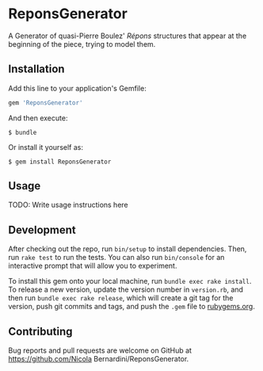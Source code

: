 # ReponsGenerator

A Generator of quasi-Pierre Boulez' *Répons* structures that appear at the
beginning of the piece, trying to model them.

## Installation

Add this line to your application's Gemfile:

```ruby
gem 'ReponsGenerator'
```

And then execute:

    $ bundle

Or install it yourself as:

    $ gem install ReponsGenerator

## Usage

TODO: Write usage instructions here

## Development

After checking out the repo, run `bin/setup` to install dependencies. Then, run `rake test` to run the tests. You can also run `bin/console` for an interactive prompt that will allow you to experiment.

To install this gem onto your local machine, run `bundle exec rake install`. To release a new version, update the version number in `version.rb`, and then run `bundle exec rake release`, which will create a git tag for the version, push git commits and tags, and push the `.gem` file to [rubygems.org](https://rubygems.org).

## Contributing

Bug reports and pull requests are welcome on GitHub at https://github.com/Nicola Bernardini/ReponsGenerator.

